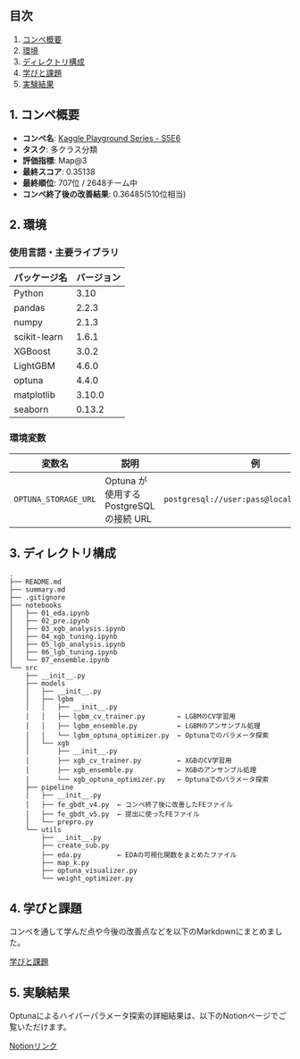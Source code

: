 ## 目次

1. [コンペ概要](#1-コンペ概要)
2. [環境](#環境)
3. [ディレクトリ構成](#ディレクトリ構成)
4. [学びと課題](#学びと課題)
5. [実験結果](#実験結果)

## 1. コンペ概要
- **コンペ名**: [Kaggle Playground Series - S5E6](https://www.kaggle.com/competitions/playground-series-s5e6)
- **タスク**: 多クラス分類
- **評価指標**: Map@3
- **最終スコア**: 0.35138
- **最終順位**: 707位 / 2648チーム中
- **コンペ終了後の改善結果**: 0.36485(510位相当)

## 2. 環境
### 使用言語・主要ライブラリ

| パッケージ名          | バージョン  |
|----------------------|------------|
| Python               | 3.10       |
| pandas               | 2.2.3      |
| numpy                | 2.1.3      |
| scikit-learn         | 1.6.1      |
| XGBoost              | 3.0.2      |
| LightGBM             | 4.6.0      |
| optuna               | 4.4.0      |
| matplotlib           | 3.10.0     |
| seaborn              | 0.13.2     |


### 環境変数
| 変数名  | 説明       | 例            |
|--------|-------------------|---------------|
| `OPTUNA_STORAGE_URL` | Optuna が使用する PostgreSQL の接続 URL  | `postgresql://user:pass@localhost:5432/db`  |

## 3. ディレクトリ構成

```text
.
├── README.md
├── summary.md
├── .gitignore
├── notebooks
│   ├── 01_eda.ipynb
│   ├── 02_pre.ipynb
│   ├── 03_xgb_analysis.ipynb
│   ├── 04_xgb_tuning.ipynb
│   ├── 05_lgb_analysis.ipynb
│   ├── 06_lgb_tuning.ipynb
│   └── 07_ensemble.ipynb
└── src
    ├── __init__.py
    ├── models
    │   ├── __init__.py
    │   ├── lgbm
    │   │   ├── __init__.py
    │   │   ├── lgbm_cv_trainer.py        ← LGBMのCV学習用
    │   │   ├── lgbm_ensemble.py          ← LGBMのアンサンブル処理
    │   │   └── lgbm_optuna_optimizer.py  ← Optunaでのパラメータ探索
    │   └── xgb
    │       ├── __init__.py               
    │       ├── xgb_cv_trainer.py         ← XGBのCV学習用
    │       ├── xgb_ensemble.py           ← XGBのアンサンブル処理
    │       └── xgb_optuna_optimizer.py   ← Optunaでのパラメータ探索
    ├── pipeline
    │   ├── __init__.py
    │   ├── fe_gbdt_v4.py  ← コンペ終了後に改善したFEファイル
    │   ├── fe_gbdt_v5.py  ← 提出に使ったFEファイル
    │   └── prepro.py
    └── utils
        ├── __init__.py
        ├── create_sub.py
        ├── eda.py         ← EDAの可視化関数をまとめたファイル
        ├── map_k.py
        ├── optuna_visualizer.py
        └── weight_optimizer.py
```

## 4. 学びと課題

コンペを通して学んだ点や今後の改善点などを以下のMarkdownにまとめました。

 [学びと課題](./summary.md)

## 5. 実験結果
Optunaによるハイパーパラメータ探索の詳細結果は、以下のNotionページでご覧いただけます。

 [Notionリンク](https://www.notion.so/Fertilizer-port-folio-22efeb435b0180c18267fb6f5f373307?source=copy_link)